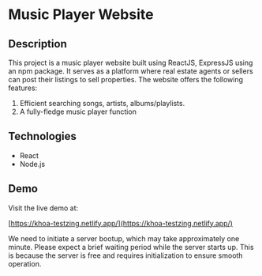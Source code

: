 # Music Player Website

## Description

This project is a music player website built using ReactJS, ExpressJS using an npm package. It serves as a platform where real estate agents or sellers can post their listings to sell properties. The website offers the following features:

1. Efficient searching songs, artists, albums/playlists.
2. A fully-fledge music player function

## Technologies

- React
- Node.js
  
## Demo

Visit the live demo at:

[https://khoa-testzing.netlify.app/](https://khoa-testzing.netlify.app/)

We need to initiate a server bootup, which may take approximately one minute. Please expect a brief waiting period while the server starts up. This is because the server is free and requires initialization to ensure smooth operation.

